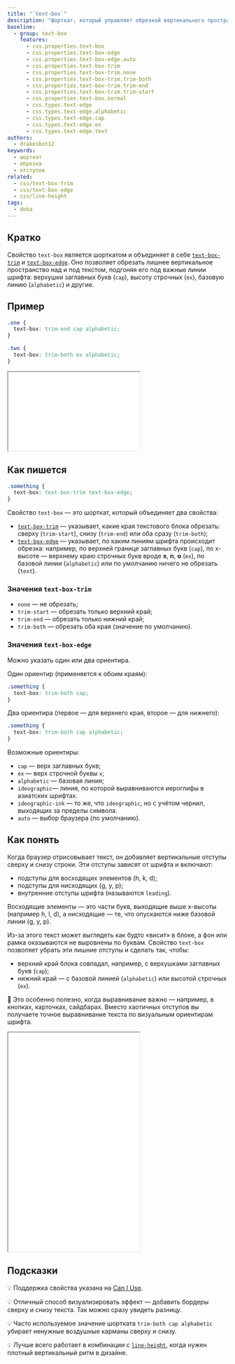 ```yaml
---
title: "`text-box`"
description: "Шорткат, который управляет обрезкой вертикального пространства текста и его выравниванием по типографским линиям."
baseline:
  - group: text-box
    features:
      - css.properties.text-box
      - css.properties.text-box-edge
      - css.properties.text-box-edge.auto
      - css.properties.text-box-trim
      - css.properties.text-box-trim.none
      - css.properties.text-box-trim.trim-both
      - css.properties.text-box-trim.trim-end
      - css.properties.text-box-trim.trim-start
      - css.properties.text-box.normal
      - css.types.text-edge
      - css.types.text-edge.alphabetic
      - css.types.text-edge.cap
      - css.types.text-edge.ex
      - css.types.text-edge.text
authors:
  - drakesbot12
keywords:
  - шорткат
  - обрезка
  - отступов
related:
  - css/text-box-trim
  - css/text-box-edge
  - css/line-height
tags:
  - doka
---
```


## Кратко

Свойство `text-box` является шорткатом и объединяет в себе [`text-box-trim`](/css/text-box-trim/) и [`text-box-edge`](/css/text-box-edge/). Оно позволяет обрезать лишнее вертикальное пространство над и под текстом, подгоняя его под важные линии шрифта: верхушки заглавных букв (`cap`), высоту строчных (`ex`), базовую линию (`alphabetic`) и другие.

## Пример

```css
.one {
  text-box: trim-end cap alphabetic;
}

.two {
  text-box: trim-both ex alphabetic;
}
```

<iframe title="Два параграфа с разной обрезкой text-box" src="demos/basic/" height="180"></iframe>

## Как пишется

```css
.something {
  text-box: text-box-trim text-box-edge;
}
```

Свойство `text-box` — это шорткат, который объединяет два свойства:

- [`text-box-trim`](/css/text-box-trim/) — указывает, какие края текстового блока обрезать: сверху (`trim-start`), снизу (`trim-end`) или оба сразу (`trim-both`);
- [`text-box-edge`](/css/text-box-edge/) — указывает, по каким линиям шрифта происходит обрезка: например, по верхней границе заглавных букв (`cap`), по x-высоте — верхнему краю строчных букв вроде **x**, **n**, **o** (`ex`), по базовой линии (`alphabetic`) или по умолчанию ничего не обрезать (`text`).

### Значения `text-box-trim`

- `none` — не обрезать;
- `trim-start` — обрезать только верхний край;
- `trim-end` — обрезать только нижний край;
- `trim-both` — обрезать оба края (значение по умолчанию).

### Значения `text-box-edge`

Можно указать один или два ориентира.

Один ориентир (применяется к обоим краям):

```css
.something {
  text-box: trim-both cap;
}
```

Два ориентира (первое — для верхнего края, второе — для нижнего):

```css
.something {
  text-box: trim-both cap alphabetic;
}
```

Возможные ориентиры:

- `cap` — верх заглавных букв;
- `ex` — верх строчной буквы `x`;
- `alphabetic` — базовая линия;
- `ideographic`— линия, по которой выравниваются иероглифы в азиатских шрифтах.
- `ideographic-ink` — то же, что `ideographic`, но с учётом чернил, выходящих за пределы символа.
- `auto` — выбор браузера (по умолчанию).

## Как понять

Когда браузер отрисовывает текст, он добавляет вертикальные отступы сверху и снизу строки. Эти отступы зависят от шрифта и включают:

- подступы для восходящих элементов (h, k, d);
- подступы для нисходящих (g, y, p);
- внутренние отступы шрифта (называются `leading`).

Восходящие элементы — это части букв, выходящие выше x-высоты (например h, l, d), а нисходящие — те, что опускаются ниже базовой линии (g, y, p).

Из-за этого текст может выглядеть как будто «висит» в блоке, а фон или рамка оказываются не выровнены по буквам. Свойство `text-box` позволяет убрать эти лишние отступы и сделать так, чтобы:

- верхний край блока совпадал, например, с верхушками заглавных букв (`cap`);
- нижний край — с базовой линией (`alphabetic`) или высотой строчных (`ex`).

<aside>

📐 Это особенно полезно, когда выравнивание важно — например, в кнопках, карточках, сайдбарах. Вместо хаотичных отступов вы получаете точное выравнивание текста по визуальным ориентирам шрифта.

</aside>

<iframe title="Интерактивная демка text-box" src="demos/practice/" height="500"></iframe>

## Подсказки

💡 Поддержка свойства указана на [Can I Use](https://caniuse.com/mdn-css_properties_text-box).

💡 Отличный способ визуализировать эффект — добавить бордеры сверху и снизу текста. Так можно сразу увидеть разницу.

💡 Часто используемое значение шортката `trim-both cap alphabetic` убирает ненужные воздушные карманы сверху и снизу.

💡 Лучше всего работает в комбинации с [`line-height`](/css/line-height/), когда нужен плотный вертикальный ритм в дизайне.
